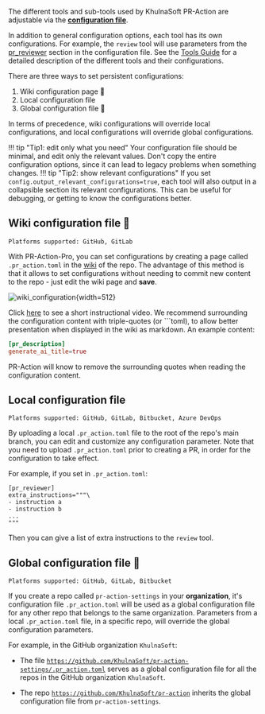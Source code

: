 The different tools and sub-tools used by KhulnaSoft PR-Action are adjustable via the **[configuration file](https://github.com/KhulnaSoft/pr-action/blob/main/pr_action/settings/configuration.toml)**.

In addition to general configuration options, each tool has its own configurations. For example, the `review` tool will use parameters from the [pr_reviewer](https://github.com/KhulnaSoft/pr-action/blob/main/pr_action/settings/configuration.toml#L16) section in the configuration file.
See the [Tools Guide](https://khulnasoft.github.io/Docs-PR-Action/tools/) for a detailed description of the different tools and their configurations.

There are three ways to set persistent configurations:

1. Wiki configuration page 💎
2. Local configuration file
3. Global configuration file 💎

In terms of precedence, wiki configurations will override local configurations, and local configurations will override global configurations.

!!! tip "Tip1: edit only what you need"
    Your configuration file should be minimal, and edit only the relevant values. Don't copy the entire configuration options, since it can lead to legacy problems when something changes.
!!! tip "Tip2: show relevant configurations"
    If you set `config.output_relevant_configurations=true`, each tool will also output in a collapsible section its relevant configurations. This can be useful for debugging, or getting to know the configurations better.

## Wiki configuration file 💎

`Platforms supported: GitHub, GitLab`

With PR-Action-Pro, you can set configurations by creating a page called `.pr_action.toml` in the [wiki](https://github.com/KhulnaSoft/pr-action/wiki/pr_action.toml) of the repo. 
The advantage of this method is that it allows to set configurations without needing to commit new content to the repo - just edit the wiki page and **save**.


![wiki_configuration](https://khulnasoft.com/images/pr_action/wiki_configuration.png){width=512}

Click [here](https://khulnasoft.com/images/pr_action/wiki_configuration_pr_action.mp4) to see a short instructional video. We recommend surrounding the configuration content with triple-quotes (or \`\`\`toml), to allow better presentation when displayed in the wiki as markdown.
An example content:

```toml
[pr_description]
generate_ai_title=true
```

PR-Action will know to remove the surrounding quotes when reading the configuration content.

## Local configuration file

`Platforms supported: GitHub, GitLab, Bitbucket, Azure DevOps`


By uploading a local `.pr_action.toml` file to the root of the repo's main branch, you can edit and customize any configuration parameter. Note that you need to upload `.pr_action.toml` prior to creating a PR, in order for the configuration to take effect.

For example, if you set in `.pr_action.toml`:

```
[pr_reviewer]
extra_instructions="""\
- instruction a
- instruction b
...
"""
```

Then you can give a list of extra instructions to the `review` tool.


## Global configuration file 💎

`Platforms supported: GitHub, GitLab, Bitbucket`

If you create a repo called `pr-action-settings` in your **organization**, it's configuration file `.pr_action.toml` will be used as a global configuration file for any other repo that belongs to the same organization.
Parameters from a local `.pr_action.toml` file, in a specific repo, will override the global configuration parameters.

For example, in the GitHub organization `KhulnaSoft`:

- The file [`https://github.com/KhulnaSoft/pr-action-settings/.pr_action.toml`](https://github.com/KhulnaSoft/pr-action-settings/blob/main/.pr_action.toml)  serves as a global configuration file for all the repos in the GitHub organization `KhulnaSoft`.

- The repo [`https://github.com/KhulnaSoft/pr-action`](https://github.com/KhulnaSoft/pr-action/blob/main/.pr_action.toml) inherits the global configuration file from `pr-action-settings`.
